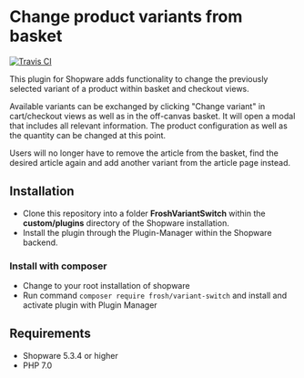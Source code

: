 # Change product variants from basket

[![Travis CI](https://travis-ci.org/FriendsOfShopware/FroshVariantSwitch.svg?branch=master)](https://travis-ci.org/FriendsOfShopware/FroshVariantSwitch)

This plugin for Shopware adds functionality to change the previously
selected variant of a product within basket and checkout views.

Available variants can be exchanged by clicking "Change variant"
in cart/checkout views as well as in the off-canvas basket. It will
open a modal that includes all relevant information. The product
configuration as well as the quantity can be changed at this point.

Users will no longer have to remove the article from the basket, 
find the desired article again and add another variant from the article
page instead.

## Installation

* Clone this repository into a folder **FroshVariantSwitch** within the **custom/plugins** directory of the Shopware installation.
* Install the plugin through the Plugin-Manager within the Shopware backend.

### Install with composer
* Change to your root installation of shopware
* Run command `composer require frosh/variant-switch` and install and activate plugin with Plugin Manager 

## Requirements

* Shopware 5.3.4 or higher
* PHP 7.0
